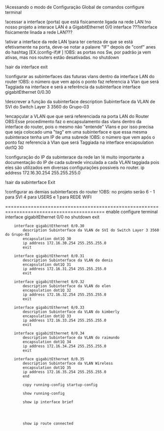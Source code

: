 !Acessando o modo de Configuração Global de comandos
	    configure terminal

!acessar a interface (porta) que está fisicamente ligada na rede LAN
!no nosso projeto a interace LAN é a GigabitEthernet 0/0
    interface ???interface fisicamente linada a rede LAN???

!ativar a interface da rede LAN
!para ter certeza de que se está efetivamente na porta, deve-se notar a palavre "IF" depois de "conf" anes do hashtag [EX.(config-if)# ]
!OBS: as portas nos Sw, por padrão ja vem ativas, mas nos routers estão desativadas.
    no shutdown

!sair da interface
    exit

!configurar as subinterfaces das futuras vlans dentro da interface LAN do router
!OBS: o número que vem após o ponto faz referencia à Vlan que será Taggiada na interface e será a referência da subinterface
    interface gigabitEthernet 0/0.30 

!descrever a função da subinterface
    description Subinterface da VLAN de SVI do Switch Layer 3 3560 do Grupo-03

!encapçular a VLAN que que será referenciada na porta LAN do Router
OBS:Esse procedimento faz o encapsulamento das vlans dentro da interface do router, pois o mesmo não "entende" Vlans e por isso precisa que seja colocado uma "tag" em uma subinterface e que essa mesma subinterace tenha um IP de uma subrede
!OBS: o número que vem após o ponto faz referencia à Vlan que será Taggiada na interface
    encapsulation dot1Q 30

!configuração do IP da subinterace da rede lan
!é muito importante a documentação do IP de cada subrede vinculada a cada VLAN taggiada pois eles são utilizados em diversas configurações possiveis no router.
    ip address 172.16.30.254 255.255.255.0

!sair da subinterface
    Exit

!configurar as demias subinterfaces do router
!OBS: no projeto serão 6 - 1 para SVI 4 para USERS e 1 para REDE WIFI

 


=========================================================================================
enable
    configure terminal
        interface gigabitEthernet 0/0
            no shutdown
            exit
        
        interface gigabitEthernet 0/0.30
			description Subinterface da VLAN de SVI do Switch Layer 3 3560 do Grupo-03
			encapsulation dot1Q 30
			ip address 172.16.30.254 255.255.255.0
			exit
			
		interface gigabitEthernet 0/0.31
			description Subinterface da VLAN do denis
			encapsulation dot1Q 31
			ip address 172.16.31.254 255.255.255.0
			exit	
			
		interface gigabitEthernet 0/0.32
			description Subinterface da VLAN do elen
			encapsulation dot1Q 32
			ip address 172.16.32.254 255.255.255.0
			exit	
		
		interface gigabitEthernet 0/0.33
			description Subinterface da VLAN do kimberly
			encapsulation dot1Q 33
			ip address 172.16.33.254 255.255.255.0
			exit
			
		interface gigabitEthernet 0/0.34
			description Subinterface da VLAN do raimundo
			encapsulation dot1Q 34
			ip address 172.16.34.254 255.255.255.0
			exit
			
		interface gigabitEthernet 0/0.35
			description Subinterface da VLAN Wireless
			encapsulation dot1Q 35
			ip address 172.16.35.254 255.255.255.0
			end
			
			copy running-config startup-config
			
			show running-config
			
			show ip interface brief
			
			
			
			
			show ip route connected
        
      
